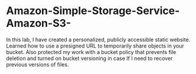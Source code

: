 # Amazon-Simple-Storage-Service-Amazon-S3-
In this lab, I have created a personalized, publicly accessible static website. Learned how to use a presigned URL to temporarily share objects in your bucket. Also protected my work with a bucket policy that prevents file deletion and turned on bucket versioning in case If I need to recover previous versions of files. 
